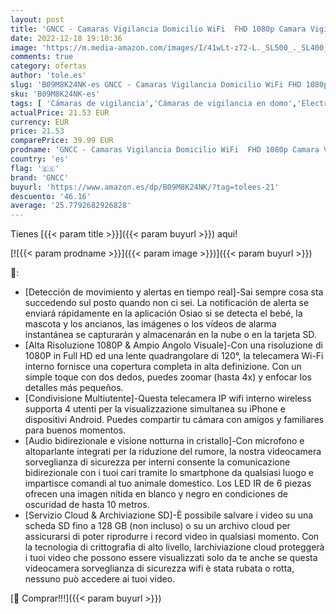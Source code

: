 ```yaml
---
layout: post
title: 'GNCC - Camaras Vigilancia Domicilio WiFi  FHD 1080p Camara Vigilancia WiFi Interior  Camara Vigilancia Bebe  Visión Nocturna  Audio Doble Vía  Detección de Movimiento  Control Remoto  Compatible con Alexa'
date: 2022-12-18 19:10:36
image: 'https://m.media-amazon.com/images/I/41wLt-z72-L._SL500_._SL400_.jpg'
comments: true
category: ofertas
author: 'tole.es'
slug: 'B09M8K24NK-es GNCC - Camaras Vigilancia Domicilio WiFi FHD 1080p Camara...'
sku: 'B09M8K24NK-es'
tags: [ 'Cámaras de vigilancia','Cámaras de vigilancia en domo','Electrónica','Fotografía y videocámaras','alexa','gncc','🇪🇸', ]
actualPrice: 21.53 EUR
currency: EUR
price: 21.53
comparePrice: 39.99 EUR
prodname: 'GNCC - Camaras Vigilancia Domicilio WiFi  FHD 1080p Camara Vigilancia WiFi Interior  Camara Vigilancia Bebe  Visión Nocturna  Audio Doble Vía  Detección de Movimiento  Control Remoto  Compatible con Alexa'
country: 'es'
flag: '🇪🇸'
brand: 'GNCC'
buyurl: 'https://www.amazon.es/dp/B09M8K24NK/?tag=tolees-21'
descuento: '46.16'
average: '25.7792682926828'
---
```


Tienes [{{< param title >}}]({{< param buyurl >}}) aqui!

[![{{< param prodname >}}]({{< param image >}})]({{< param buyurl >}})

🔎:

- [Detección de movimiento y alertas en tiempo real]-Sai sempre cosa sta succedendo sul posto quando non ci sei. La notificación de alerta se enviará rápidamente en la aplicación Osiao si se detecta el bebé, la mascota y los ancianos, las imágenes o los vídeos de alarma instantánea se capturarán y almacenarán en la nube o en la tarjeta SD.
- [Alta Risoluzione 1080P & Ampio Angolo Visuale]-Con una risoluzione di 1080P in Full HD ed una lente quadrangolare di 120°, la telecamera Wi-Fi interno fornisce una copertura completa in alta definizione. Con un simple toque con dos dedos, puedes zoomar (hasta 4x) y enfocar los detalles más pequeños.
- [Condivisione Multiutente]-Questa telecamera IP wifi interno wireless supporta 4 utenti per la visualizzazione simultanea su iPhone e dispositivi Android. Puedes compartir tu cámara con amigos y familiares para buenos momentos.
- [Audio bidirezionale e visione notturna in cristallo]-Con microfono e altoparlante integrati per la riduzione del rumore, la nostra videocamera sorveglianza di sicurezza per interni consente la comunicazione bidirezionale con i tuoi cari tramite lo smartphone da qualsiasi luogo e impartisce comandi al tuo animale domestico. Los LED IR de 6 piezas ofrecen una imagen nítida en blanco y negro en condiciones de oscuridad de hasta 10 metros.
- [Servizio Cloud & Archiviazione SD]-È possibile salvare i video su una scheda SD fino a 128 GB (non incluso) o su un archivo cloud per assicurarsi di poter riprodurre i record video in qualsiasi momento. Con la tecnologia di crittografia di alto livello, larchiviazione cloud proteggerà i tuoi video che possono essere visualizzati solo da te anche se questa videocamera sorveglianza di sicurezza wifi è stata rubata o rotta, nessuno può accedere ai tuoi video.

[🛒 Comprar!!!]({{< param buyurl >}})

